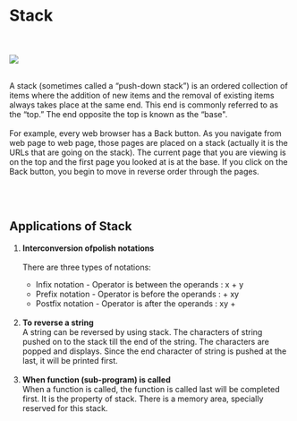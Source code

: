 <p align="center">
        <h1 align="left">Stack</h1>
    </p>
        </br>
        </br> 
        <img align="middle" src="https://external-content.duckduckgo.com/iu/?u=https%3A%2F%2Fi.ytimg.com%2Fvi%2F_po3ZmOkvMQ%2Fmaxresdefault.jpg&f=1&nofb=1">
        </br>
        </br>
        <p align="left">
        A stack (sometimes called a “push-down stack”) is an ordered collection of items where the
        addition of new items and the removal of existing items always takes place at the same end.
        This end is commonly referred to as the “top.” The end opposite the top is known as the “base".
        </br>
        </br>
        For example, every web browser has a Back button. As you navigate
        from web page to web page, those pages are placed on a stack (actually it is the URLs that are
        going on the stack). The current page that you are viewing is on the top and the first page you
        looked at is at the base. If you click on the Back button, you begin to move in reverse order
        through the pages.
        </p>
        </br>
        </br>
        <p align="left">
        <h2>Applications of Stack</h2>
        <ol>
         <li><strong>Interconversion ofpolish notations </strong></li>
         <br>
        There are three types of notations:
        <ul>
        <li>Infix notation - Operator is between the operands : x + y</li>
        <li>Prefix notation - Operator is before the operands : + xy</li> 
        <li>Postfix notation - Operator is after the operands : xy +</li>
       </ul>
       <br>
        <li> <strong>To reverse a string</strong></li>
        A string can be reversed by using stack. The characters of string pushed on to the stack till the end of the string. The characters are popped and displays. Since the end character of string is pushed at the last, it will be printed first. 
        <br>
        <br>
<li><strong>When function (sub-program) is called </strong></li> 
        When a function is called, the function is called last will be completed first. It is the property of stack. There is a memory area, specially reserved for this stack.
